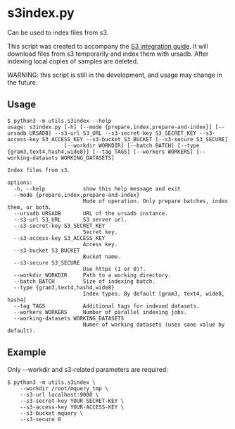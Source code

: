 # s3index.py

Can be used to index files from s3.

This script was created to accompany the [S3 integration guide](../how-to/integrate-with-s3.md). It will download files from s3 temporarily and index
them with ursadb. After indexing local copies of samples are deleted.

WARNING: this script is still in the development, and usage may change
in the future.

## Usage

```
$ python3 -m utils.s3index --help
usage: s3index.py [-h] [--mode {prepare,index,prepare-and-index}] [--ursadb URSADB] --s3-url S3_URL --s3-secret-key S3_SECRET_KEY --s3-access-key S3_ACCESS_KEY --s3-bucket S3_BUCKET [--s3-secure S3_SECURE]
                  [--workdir WORKDIR] [--batch BATCH] [--type {gram3,text4,hash4,wide8}] [--tag TAGS] [--workers WORKERS] [--working-datasets WORKING_DATASETS]

Index files from s3.

options:
  -h, --help            show this help message and exit
  --mode {prepare,index,prepare-and-index}
                        Mode of operation. Only prepare batches, index them, or both.
  --ursadb URSADB       URL of the ursadb instance.
  --s3-url S3_URL       S3 server url.
  --s3-secret-key S3_SECRET_KEY
                        Secret key.
  --s3-access-key S3_ACCESS_KEY
                        Access key.
  --s3-bucket S3_BUCKET
                        Bucket name.
  --s3-secure S3_SECURE
                        Use https (1 or 0)?.
  --workdir WORKDIR     Path to a working directory.
  --batch BATCH         Size of indexing batch.
  --type {gram3,text4,hash4,wide8}
                        Index types. By default [gram3, text4, wide8, hash4]
  --tag TAGS            Additional tags for indexed datasets.
  --workers WORKERS     Number of parallel indexing jobs.
  --working-datasets WORKING_DATASETS
                        Numer of working datasets (uses sane value by default).
```

## Example

Only --workdir and s3-related parameters are required:

```
$ python3 -m utils.s3index \
    --workdir /root/mquery_tmp \
    --s3-url localhost:9000 \
    --s3-secret-key YOUR-SECRET-KEY \
    --s3-access-key YOUR-ACCESS-KEY \
    --s3-bucket mquery \
    --s3-secure 0
```

